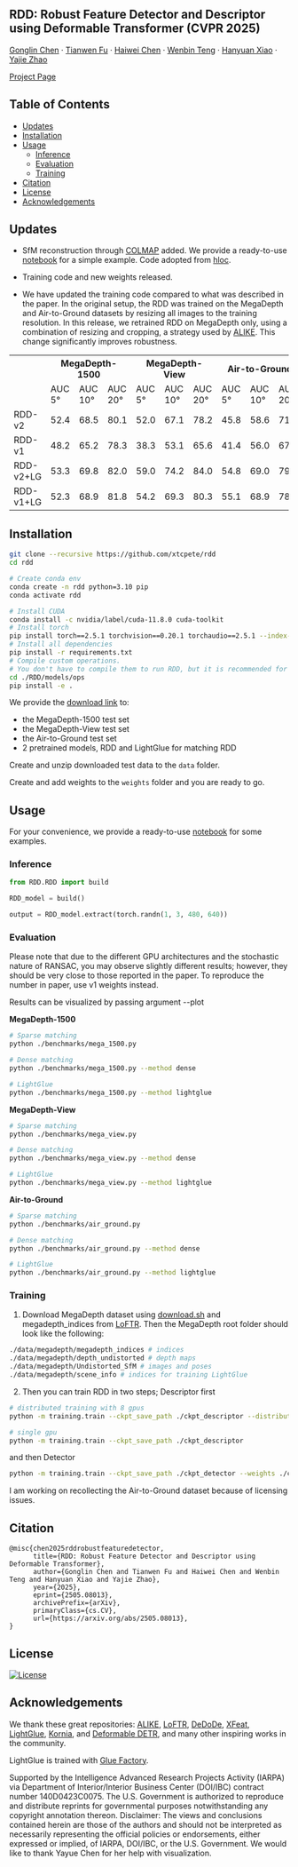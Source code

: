 ## RDD: Robust Feature Detector and Descriptor using Deformable Transformer (CVPR 2025)
[Gonglin Chen](https://xtcpete.com/) · [Tianwen Fu](https://twfu.me/) · [Haiwei Chen](https://scholar.google.com/citations?user=LVWRssoAAAAJ&hl=en) · [Wenbin Teng](https://wbteng9526.github.io/) · [Hanyuan Xiao](https://corneliushsiao.github.io/index.html) · [Yajie Zhao](https://ict.usc.edu/about-us/leadership/research-leadership/yajie-zhao/)

[Project Page](https://xtcpete.github.io/rdd/) 

## Table of Contents
- [Updates](#updates)
- [Installation](#installation)
- [Usage](#usage)
  - [Inference](#inference)
  - [Evaluation](#evaluation)
  - [Training](#training)
- [Citation](#citation)
- [License](#license)
- [Acknowledgements](#acknowledgements)

## Updates

- SfM reconstruction through [COLMAP](https://github.com/colmap/colmap.git) added. We provide a ready-to-use [notebook](./demo_sfm.ipynb) for a simple example. Code adopted from [hloc](https://github.com/cvg/Hierarchical-Localization.git).

- Training code and new weights released.

- We have updated the training code compared to what was described in the paper. In the original setup, the RDD was trained on the MegaDepth and Air-to-Ground datasets by resizing all images to the training resolution. In this release, we retrained RDD on MegaDepth only, using a combination of resizing and cropping, a strategy used by [ALIKE](https://github.com/Shiaoming/ALIKE). This change significantly improves robustness.

<table>
  <tr>
    <th></th>
    <th colspan="3">MegaDepth-1500</th>
    <th colspan="3">MegaDepth-View</th>
    <th colspan="3">Air-to-Ground</th>
  </tr>
  <tr>
    <td></td>
    <td>AUC 5&deg</td><td>AUC 10&deg</td><td>AUC 20&deg</td>
    <td>AUC 5&deg</td><td>AUC 10&deg</td><td>AUC 20&deg</td>
    <td>AUC 5&deg</td><td>AUC 10&deg</td><td>AUC 20&deg</td>
  </tr>
  <tr>
    <td>RDD-v2</td>
    <td>52.4</td><td>68.5</td><td>80.1</td>
    <td>52.0</td><td>67.1</td><td>78.2</td>
    <td>45.8</td><td>58.6</td><td>71.0</td>
  </tr>
  <tr>
    <td>RDD-v1</td>
    <td>48.2</td><td>65.2</td><td>78.3</td>
    <td>38.3</td><td>53.1</td><td>65.6</td>
    <td>41.4</td><td>56.0</td><td>67.8</td>
  </tr>
  <tr>
    <td>RDD-v2+LG</td>
    <td>53.3</td><td>69.8</td><td>82.0</td>
    <td>59.0</td><td>74.2</td><td>84.0</td>
    <td>54.8</td><td>69.0</td><td>79.1</td>
  </tr>
  <tr>
    <td>RDD-v1+LG</td>
    <td>52.3</td><td>68.9</td><td>81.8</td>
    <td>54.2</td><td>69.3</td><td>80.3</td>
    <td>55.1</td><td>68.9</td><td>78.9</td>
  </tr>
</table>

## Installation

```bash
git clone --recursive https://github.com/xtcpete/rdd
cd rdd

# Create conda env
conda create -n rdd python=3.10 pip
conda activate rdd

# Install CUDA 
conda install -c nvidia/label/cuda-11.8.0 cuda-toolkit
# Install torch
pip install torch==2.5.1 torchvision==0.20.1 torchaudio==2.5.1 --index-url https://download.pytorch.org/whl/cu118
# Install all dependencies
pip install -r requirements.txt
# Compile custom operations.
# You don't have to compile them to run RDD, but it is recommended for better performance.
cd ./RDD/models/ops
pip install -e .
```

We provide the [download link](https://drive.google.com/drive/folders/1QgVaqm4iTUCqbWb7_Fi6mX09EHTId0oA?usp=sharing) to:
  - the MegaDepth-1500 test set
  - the MegaDepth-View test set
  - the Air-to-Ground test set
  - 2 pretrained models, RDD and LightGlue for matching RDD

Create and unzip downloaded test data to the `data` folder.

Create and add weights to the `weights` folder and you are ready to go.

## Usage
For your convenience, we provide a ready-to-use [notebook](./demo_matching.ipynb) for some examples.

### Inference

```python
from RDD.RDD import build

RDD_model = build()

output = RDD_model.extract(torch.randn(1, 3, 480, 640))
```

### Evaluation

Please note that due to the different GPU architectures and the stochastic nature of RANSAC, you may observe slightly different results; however, they should be very close to those reported in the paper. To reproduce the number in paper, use v1 weights instead.

Results can be visualized by passing argument --plot

**MegaDepth-1500**

```bash
# Sparse matching
python ./benchmarks/mega_1500.py

# Dense matching
python ./benchmarks/mega_1500.py --method dense

# LightGlue
python ./benchmarks/mega_1500.py --method lightglue
```

**MegaDepth-View**

```bash
# Sparse matching
python ./benchmarks/mega_view.py

# Dense matching
python ./benchmarks/mega_view.py --method dense

# LightGlue
python ./benchmarks/mega_view.py --method lightglue
```

**Air-to-Ground**

```bash
# Sparse matching
python ./benchmarks/air_ground.py

# Dense matching
python ./benchmarks/air_ground.py --method dense

# LightGlue
python ./benchmarks/air_ground.py --method lightglue
```

### Training

1. Download MegaDepth dataset using [download.sh](./data/megadepth/download.sh) and megadepth_indices from [LoFTR](https://github.com/zju3dv/LoFTR/blob/master/docs/TRAINING.md#download-datasets). Then the MegaDepth root folder should look like the following:
```bash
./data/megadepth/megadepth_indices # indices
./data/megadepth/depth_undistorted # depth maps
./data/megadepth/Undistorted_SfM # images and poses
./data/megadepth/scene_info # indices for training LightGlue
```
2. Then you can train RDD in two steps; Descriptor first
```bash
# distributed training with 8 gpus
python -m training.train --ckpt_save_path ./ckpt_descriptor --distributed --batch_size 32

# single gpu 
python -m training.train --ckpt_save_path ./ckpt_descriptor
```
and then Detector
```bash
python -m training.train --ckpt_save_path ./ckpt_detector --weights ./ckpt_descriptor/RDD_best.pth --train_detector --training_res 480
```

I am working on recollecting the Air-to-Ground dataset because of licensing issues.

## Citation
```
@misc{chen2025rddrobustfeaturedetector,
      title={RDD: Robust Feature Detector and Descriptor using Deformable Transformer}, 
      author={Gonglin Chen and Tianwen Fu and Haiwei Chen and Wenbin Teng and Hanyuan Xiao and Yajie Zhao},
      year={2025},
      eprint={2505.08013},
      archivePrefix={arXiv},
      primaryClass={cs.CV},
      url={https://arxiv.org/abs/2505.08013}, 
}
```


## License
[![License](https://img.shields.io/badge/License-Apache_2.0-blue.svg)](LICENSE)

## Acknowledgements

We thank these great repositories: [ALIKE](https://github.com/Shiaoming/ALIKE), [LoFTR](https://github.com/zju3dv/LoFTR), [DeDoDe](https://github.com/Parskatt/DeDoDe), [XFeat](https://github.com/verlab/accelerated_features), [LightGlue](https://github.com/cvg/LightGlue), [Kornia](https://github.com/kornia/kornia), and [Deformable DETR](https://github.com/fundamentalvision/Deformable-DETR), and many other inspiring works in the community.

LightGlue is trained with [Glue Factory](https://github.com/cvg/glue-factory).

Supported by the Intelligence Advanced Research Projects Activity (IARPA) via Department of Interior/Interior Business Center (DOI/IBC) contract number 140D0423C0075. The U.S. Government is authorized to reproduce and distribute reprints for governmental purposes notwithstanding any copyright annotation thereon. Disclaimer: The views and conclusions contained herein are those of the authors and should not be interpreted as necessarily representing the official policies or endorsements, either expressed or implied, of IARPA, DOI/IBC, or the U.S. Government. We would like to thank Yayue Chen for her help with visualization.
